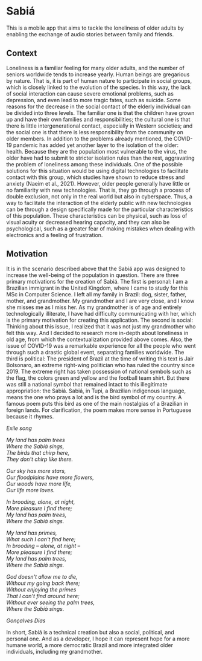 # Sabiá

This is a mobile app that aims to tackle the loneliness of older adults by enabling the exchange of audio stories between family and friends.

## Context

Loneliness is a familiar feeling for many older adults, and the number of seniors worldwide tends to increase yearly. Human beings are gregarious by nature. That is, it is part of human nature to participate in social groups, which is closely linked to the evolution of the species. In this way, the lack of social interaction can cause severe emotional problems, such as depression, and even lead to more tragic fates, such as suicide.
Some reasons for the decrease in the social contact of the elderly individual can be divided into three levels. The familiar one is that the children have grown up and have their own families and responsibilities; the cultural one is that there is little intergenerational contact, especially in Western societies; and the social one is that there is less responsibility from the community on older members.
In addition to the problems already mentioned, the COVID-19 pandemic has added yet another layer to the isolation of the older: health. Because they are the population most vulnerable to the virus, the older have had to submit to stricter isolation rules than the rest, aggravating the problem of loneliness among these individuals.
One of the possible solutions for this situation would be using digital technologies to facilitate contact with this group, which studies have shown to reduce stress and anxiety (Naeim et al., 2021). However, older people generally have little or no familiarity with new technologies. That is, they go through a process of double exclusion, not only in the real world but also in cyberspace.
Thus, a way to facilitate the interaction of the elderly public with new technologies can be through a design specifically made for the particular characteristics of this population. These characteristics can be physical, such as loss of visual acuity or decreased hearing capacity, and they can also be psychological, such as a greater fear of making mistakes when dealing with electronics and a feeling of frustration.

## Motivation

It is in the scenario described above that the Sabiá app was designed to increase the well-being of the population in question. There are three primary motivations for the creation of Sabiá.
The first is personal: I am a Brazilian immigrant in the United Kingdom, where I came to study for this MSc in Computer Science. I left all my family in Brazil: dog, sister, father, mother, and grandmother. My grandmother and I are very close, and I know she misses me as I miss her. As my grandmother is of age and entirely technologically illiterate, I have had difficulty communicating with her, which is the primary motivation for creating this application.
The second is social: Thinking about this issue, I realized that it was not just my grandmother who felt this way. And I decided to research more in-depth about loneliness in old age, from which the contextualization provided above comes. Also, the issue of COVID-19 was a remarkable experience for all the people who went through such a drastic global event, separating families worldwide.
The third is political: The president of Brazil at the time of writing this text is Jair Bolsonaro, an extreme right-wing politician who has ruled the country since 2019. The extreme right has taken possession of national symbols such as the flag, the colors green and yellow and the football team shirt. But there was still a national symbol that remained intact to this illegitimate appropriation: the Sabiá. Sabiá, in Tupi, a Brazilian indigenous language, means the one who prays a lot and is the bird symbol of my country.
A famous poem puts this bird as one of the main nostalgias of a Brazilian in foreign lands. For clarification, the poem makes more sense in Portuguese because it rhymes. 

*Exile song*

*My land has palm trees  
Where the Sabiá sings,  
The birds that chirp here,  
They don't chirp like there.*

*Our sky has more stars,  
Our floodplains have more flowers,  
Our woods have more life,  
Our life more loves.*

*In brooding, alone, at night,  
More pleasure I find there;  
My land has palm trees,  
Where the Sabiá sings.*

*My land has primes,  
What such I can't find here;  
In brooding – alone, at night –  
More pleasure I find there;  
My land has palm trees,  
Where the Sabiá sings.*

*God doesn't allow me to die,  
Without my going back there;  
Without enjoying the primes  
That I can't find around here;  
Without ever seeing the palm trees,  
Where the Sabiá sings.*

*Gonçalves Dias*


In short, Sabiá is a technical creation but also a social, political, and personal one. And as a developer, I hope it can represent hope for a more humane world, a more democratic Brazil and more integrated older individuals, including my grandmother.
